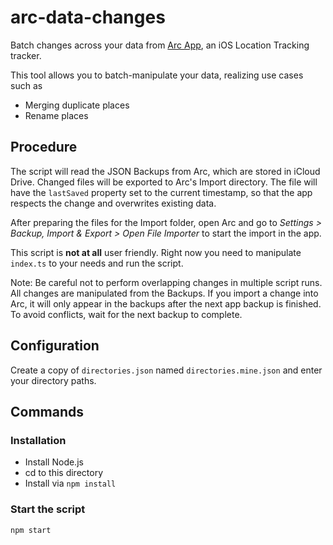 # arc-data-changes

Batch changes across your data from [Arc App](https://www.bigpaua.com/arcapp/), an iOS Location Tracking tracker.

This tool allows you to batch-manipulate your data, realizing use cases such as

* Merging duplicate places
* Rename places

## Procedure
The script will read the JSON Backups from Arc, which are stored in iCloud Drive.
Changed files will be exported to Arc's Import directory. The file will have the `lastSaved` property set to the current timestamp, so that the app respects the change and overwrites existing data.

After preparing the files for the Import folder, open Arc and go to *Settings > Backup, Import & Export > Open File Importer* to start the import in the app.

This script is **not at all** user friendly. Right now you need to manipulate `index.ts` to your needs and run the script.

Note: Be careful not to perform overlapping changes in multiple script runs. All changes are manipulated from the Backups. If you import a change into Arc, it will only appear in the backups after the next app backup is finished. To avoid conflicts, wait for the next backup to complete.

## Configuration
Create a copy of `directories.json` named `directories.mine.json` and enter your directory paths.

## Commands
### Installation
* Install Node.js
* cd to this directory
* Install via `npm install`

### Start the script
`npm start`